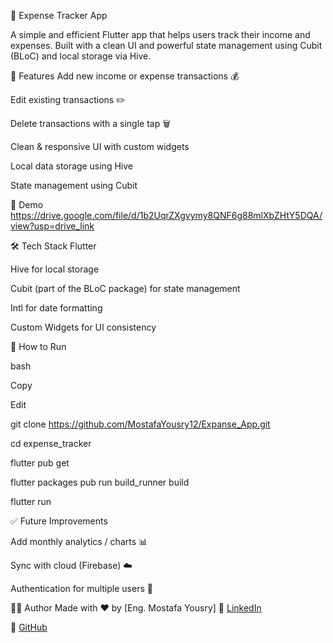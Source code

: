💸 Expense Tracker App

A simple and efficient Flutter app that helps users track their income and expenses. Built with a clean UI and powerful state management using Cubit (BLoC) and local storage via Hive.

🚀 Features
Add new income or expense transactions 💰

Edit existing transactions ✏️

Delete transactions with a single tap 🗑️

Clean & responsive UI with custom widgets

Local data storage using Hive

State management using Cubit

📸 Demo
https://drive.google.com/file/d/1b2UqrZXgvymy8QNF6g88mlXbZHtY5DQA/view?usp=drive_link

🛠️ Tech Stack
Flutter

Hive for local storage

Cubit (part of the BLoC package) for state management

Intl for date formatting

Custom Widgets for UI consistency

🧪 How to Run

bash

Copy

Edit

git clone https://github.com/MostafaYousry12/Expanse_App.git

cd expense_tracker

flutter pub get

flutter packages pub run build_runner build

flutter run

✅ Future Improvements

Add monthly analytics / charts 📊

Sync with cloud (Firebase) ☁️

Authentication for multiple users 🔐

🙋‍♂️ Author
Made with ❤️ by [Eng. Mostafa Yousry]
🔗 [LinkedIn](https://www.linkedin.com/in/mostafa-yousry-451993221/)

🔗 [GitHub](https://github.com/MostafaYousry12)
